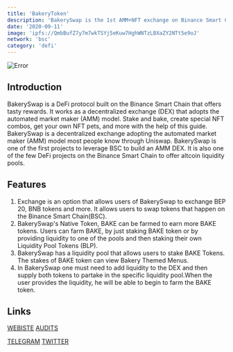 ```yaml
---
title: 'BakeryToken'
description: 'BakerySwap is the 1st AMM+NFT exchange on Binance Smart Chain'
date: '2020-09-11'
image: 'ipfs://QmbBufZ7y7m7wkTSYj5eKuw7HghWNTzLBXaZY2NTt5e9oJ'
network: 'bsc'
category: 'defi'
---
```


![Error](ipfs://QmRePLzujZHefoREB3ZFMTFN6QJaPHjQJdEqMejbYCKQYb)

## Introduction
BakerySwap is a DeFi protocol built on the Binance Smart Chain that offers tasty rewards. It works as a decentralized exchange (DEX) that adopts the automated market maker (AMM) model. Stake and bake, create special NFT combos, get your own NFT pets, and more with the help of this guide. BakerySwap is a decentralized exchange adopting the automated market maker (AMM) model most people know through Uniswap. BakerySwap is one of the first projects to leverage BSC to build an AMM DEX. It is also one of the few DeFi projects on the Binance Smart Chain to offer altcoin liquidity pools.

## Features
1. Exchange is an option that allows users of BakerySwap to exchange BEP 20, BNB tokens and more. It allows users to swap tokens that happen on the Binance Smart Chain(BSC).
2. BakerySwap's Native Token, BAKE can be farmed to earn more BAKE tokens. Users can farm BAKE, by just staking BAKE token or by providing liquidity to one of the pools and then staking their own Liquidity Pool Tokens (BLP).
3. BakerySwap has a liquidity pool that allows users to stake BAKE Tokens. The stakes of BAKE token can view Bakery Themed Menus.
4. In BakerySwap one must need to add liquidity to the DEX and then supply both tokens to partake in the specific liquidity pool.When the user provides the liquidity, he will be able to begin to farm the BAKE token.

## Links

[WEBISTE](https://www.bakeryswap.org/)
[AUDITS](https://www.certik.com/projects/bakeryswap)

[TELEGRAM](https://t.me/bakeryswap)
[TWITTER](https://twitter.com/bakery_swap)